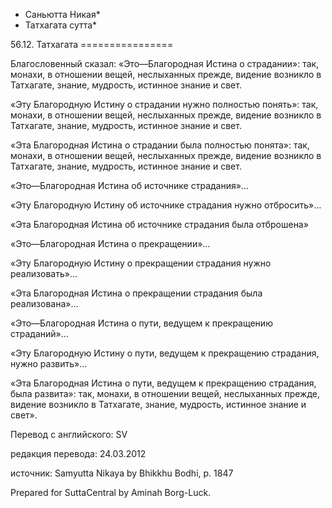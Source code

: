 * Саньютта Никая*
* Татхагата сутта*

56\.12\. Татхагата
\=\=\=\=\=\=\=\=\=\=\=\=\=\=\=\=

Благословенный сказал: «Это—Благородная Истина о страдании»: так, монахи, в отношении вещей, неслыханных прежде, видение возникло в Татхагате, знание, мудрость, истинное знание и свет\.

«Эту Благородную Истину о страдании нужно полностью понять»: так, монахи, в отношении вещей, неслыханных прежде, видение возникло в Татхагате, знание, мудрость, истинное знание и свет\.

«Эта Благородная Истина о страдании была полностью понята»: так, монахи, в отношении вещей, неслыханных прежде, видение возникло в Татхагате, знание, мудрость, истинное знание и свет\.

«Это—Благородная Истина об источнике страдания»…

«Эту Благородную Истину об источнике страдания нужно отбросить»…

«Эта Благородная Истина об источнике страдания была отброшена»

«Это—Благородная Истина о прекращении»…

«Эту Благородную Истину о прекращении страдания нужно реализовать»…

«Эта Благородная Истина о прекращении страдания была реализована»…

«Это—Благородная Истина о пути, ведущем к прекращению страданий»…

«Эту Благородную Истину о пути, ведущем к прекращению страдания, нужно развить»…

«Эта Благородная Истина о пути, ведущем к прекращению страдания, была развита»: так, монахи, в отношении вещей, неслыханных прежде, видение возникло в Татхагате, знание, мудрость, истинное знание и свет»\.

Перевод с английского: SV

редакция перевода: 24\.03\.2012

источник: Samyutta Nikaya by Bhikkhu Bodhi, p\. 1847

Prepared for SuttaCentral by Aminah Borg\-Luck\.